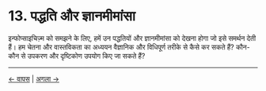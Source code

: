 # 13. पद्धति और ज्ञानमीमांसा

इन्फोप्साइचिज़्म को समझने के लिए, हमें उन पद्धतियों और ज्ञानमीमांसा को देखना होगा जो इसे समर्थन देती हैं। हम चेतना और वास्तविकता का अध्ययन वैज्ञानिक और विधिपूर्ण तरीके से कैसे कर सकते हैं? कौन-कौन से उपकरण और दृष्टिकोण उपयोग किए जा सकते हैं?

---
<div class="navigation-links">
<a href="12_आलोचनाएं_और_प्रत्युत्तर.md" class="nav-link prev-link">← वापस</a> | <a href="14_नैतिकता_की_गहन_पड़ताल.md" class="nav-link next-link">अगला →</a>
</div>

